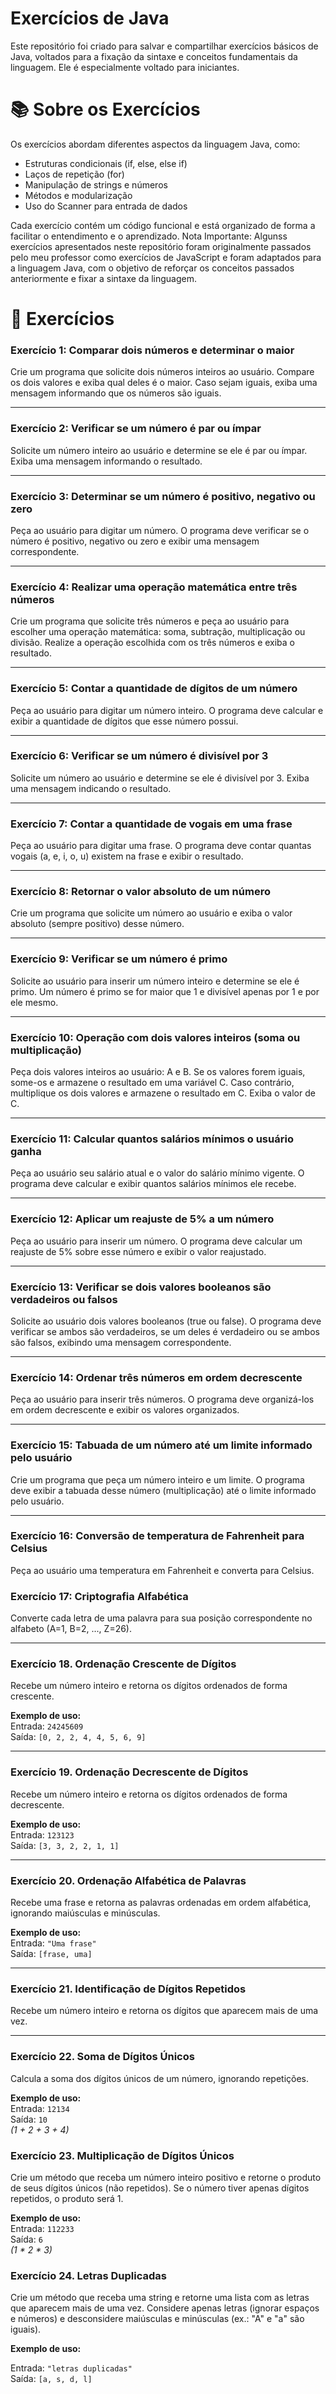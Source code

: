 
# Exercícios de Java

Este repositório foi criado para salvar e compartilhar exercícios básicos de Java, voltados para a fixação da sintaxe e conceitos fundamentais da linguagem. Ele é especialmente voltado para iniciantes.

# 📚 Sobre os Exercícios
Os exercícios abordam diferentes aspectos da linguagem Java, como:

- Estruturas condicionais (if, else, else if)
- Laços de repetição (for)
- Manipulação de strings e números
- Métodos e modularização
- Uso do Scanner para entrada de dados

Cada exercício contém um código funcional e está organizado de forma a facilitar o entendimento e o aprendizado. Nota Importante: Algunss exercícios apresentados neste repositório foram originalmente passados pelo meu professor como exercícios de JavaScript e foram adaptados para a linguagem Java, com o objetivo de reforçar os conceitos passados anteriormente e fixar a sintaxe da linguagem.

# 📘 Exercícios 
### Exercício 1: Comparar dois números e determinar o maior
Crie um programa que solicite dois números inteiros ao usuário. Compare os dois valores e exiba qual deles é o maior. Caso sejam iguais, exiba uma mensagem informando que os números são iguais.

---

### Exercício 2: Verificar se um número é par ou ímpar
Solicite um número inteiro ao usuário e determine se ele é par ou ímpar. Exiba uma mensagem informando o resultado.

---

### Exercício 3: Determinar se um número é positivo, negativo ou zero
Peça ao usuário para digitar um número. O programa deve verificar se o número é positivo, negativo ou zero e exibir uma mensagem correspondente.

---

### Exercício 4: Realizar uma operação matemática entre três números
Crie um programa que solicite três números e peça ao usuário para escolher uma operação matemática: soma, subtração, multiplicação ou divisão. Realize a operação escolhida com os três números e exiba o resultado.

---

### Exercício 5: Contar a quantidade de dígitos de um número
Peça ao usuário para digitar um número inteiro. O programa deve calcular e exibir a quantidade de dígitos que esse número possui.

---

### Exercício 6: Verificar se um número é divisível por 3
Solicite um número ao usuário e determine se ele é divisível por 3. Exiba uma mensagem indicando o resultado.

---

### Exercício 7: Contar a quantidade de vogais em uma frase
Peça ao usuário para digitar uma frase. O programa deve contar quantas vogais (a, e, i, o, u) existem na frase e exibir o resultado.

---

### Exercício 8: Retornar o valor absoluto de um número
Crie um programa que solicite um número ao usuário e exiba o valor absoluto (sempre positivo) desse número.

---

### Exercício 9: Verificar se um número é primo
Solicite ao usuário para inserir um número inteiro e determine se ele é primo. Um número é primo se for maior que 1 e divisível apenas por 1 e por ele mesmo.

---

### Exercício 10: Operação com dois valores inteiros (soma ou multiplicação)
Peça dois valores inteiros ao usuário: A e B. Se os valores forem iguais, some-os e armazene o resultado em uma variável C. Caso contrário, multiplique os dois valores e armazene o resultado em C. Exiba o valor de C.

---

### Exercício 11: Calcular quantos salários mínimos o usuário ganha
Peça ao usuário seu salário atual e o valor do salário mínimo vigente. O programa deve calcular e exibir quantos salários mínimos ele recebe.

---

### Exercício 12: Aplicar um reajuste de 5% a um número
Peça ao usuário para inserir um número. O programa deve calcular um reajuste de 5% sobre esse número e exibir o valor reajustado.

---

### Exercício 13: Verificar se dois valores booleanos são verdadeiros ou falsos
Solicite ao usuário dois valores booleanos (true ou false). O programa deve verificar se ambos são verdadeiros, se um deles é verdadeiro ou se ambos são falsos, exibindo uma mensagem correspondente.

---

### Exercício 14: Ordenar três números em ordem decrescente
Peça ao usuário para inserir três números. O programa deve organizá-los em ordem decrescente e exibir os valores organizados.

---

### Exercício 15: Tabuada de um número até um limite informado pelo usuário
Crie um programa que peça um número inteiro e um limite. O programa deve exibir a tabuada desse número (multiplicação) até o limite informado pelo usuário.

---

### Exercício 16: Conversão de temperatura de Fahrenheit para Celsius
Peça ao usuário uma temperatura em Fahrenheit e converta para Celsius.

### Exercício 17: Criptografia Alfabética 
Converte cada letra de uma palavra para sua posição correspondente no alfabeto (A=1, B=2, ..., Z=26).  

---

### Exercício 18. Ordenação Crescente de Dígitos 
Recebe um número inteiro e retorna os dígitos ordenados de forma crescente.  

**Exemplo de uso:**  
Entrada: `24245609`  
Saída: `[0, 2, 2, 4, 4, 5, 6, 9]`  

---

### Exercício 19. Ordenação Decrescente de Dígitos 
Recebe um número inteiro e retorna os dígitos ordenados de forma decrescente.  

**Exemplo de uso:**  
Entrada: `123123`  
Saída: `[3, 3, 2, 2, 1, 1]`  

---

### Exercício 20. Ordenação Alfabética de Palavras 
Recebe uma frase e retorna as palavras ordenadas em ordem alfabética, ignorando maiúsculas e minúsculas.  

**Exemplo de uso:**  
Entrada: `"Uma frase"`  
Saída: `[frase, uma]`  

---

### Exercício 21. Identificação de Dígitos Repetidos 
Recebe um número inteiro e retorna os dígitos que aparecem mais de uma vez.  

---

### Exercício 22. Soma de Dígitos Únicos 
Calcula a soma dos dígitos únicos de um número, ignorando repetições.  

**Exemplo de uso:**  
Entrada: `12134`  
Saída: `10`  
*(1 + 2 + 3 + 4)*  

### Exercício 23. Multiplicação de Dígitos Únicos
Crie um método que receba um número inteiro positivo e retorne o produto de seus dígitos únicos (não repetidos). Se o número tiver apenas dígitos repetidos, o produto será 1.

**Exemplo de uso:**  
Entrada: `112233`  
Saída: `6`  
*(1 * 2 * 3)*  

### Exercício 24. Letras Duplicadas
Crie um método que receba uma string e retorne uma lista com as letras que aparecem mais de uma vez. Considere apenas letras (ignorar espaços e números) e desconsidere maiúsculas e minúsculas (ex.: "A" e "a" são iguais).

**Exemplo de uso:**

Entrada: `"letras duplicadas"`  
Saída: `[a, s, d, l]`
